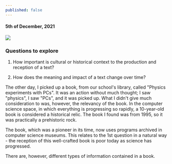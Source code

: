 ```yaml
---
published: false
---
```

#### 5th of December, 2021

![]({{site.baseurl}}/https://media.springernature.com/w306/springer-static/cover-hires/book/978-3-642-79462-9)

### Questions to explore

1) How important is cultural or historical context to the production and reception of a text?

2) How does the meaning and impact of a text change over time? 

The other day, I picked up a book, from our school's library, called "Physics experiments with PCs". It was an action without much thought; I saw "physics", I saw "PCs", and it was picked up. What I didn't give much consideration to was, however, the relevancy of the book. In the computer science space, in which everything is progressing so rapidly, a 10-year-old book is considered a historical relic. The book I found was from 1995, so it was practically a prehistoric rock.

The book, which was a pioneer in its time, now uses programs archived in computer science museums. This relates to the 1st question in a natural way - the reception of this well-crafted book is poor today as science has progressed. 

There are, however, different types of information contained in a book. 
